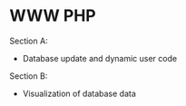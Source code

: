 # WWW PHP

Section A:
* Database update and dynamic user code

Section B:
* Visualization of database data
